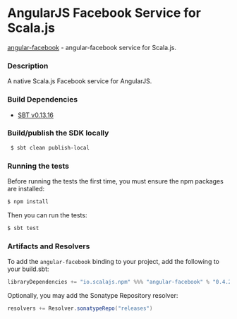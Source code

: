 AngularJS Facebook Service for Scala.js
=======================================
[angular-facebook](https://www.npmjs.com/package/angular-facebook) - angular-facebook service for Scala.js.

### Description

A native Scala.js Facebook service for AngularJS.

### Build Dependencies

* [SBT v0.13.16](http://www.scala-sbt.org/download.html)

### Build/publish the SDK locally

```bash
 $ sbt clean publish-local
```

### Running the tests

Before running the tests the first time, you must ensure the npm packages are installed:

```bash
$ npm install
```

Then you can run the tests:

```bash
$ sbt test
```

### Artifacts and Resolvers

To add the `angular-facebook` binding to your project, add the following to your build.sbt:  

```sbt
libraryDependencies += "io.scalajs.npm" %%% "angular-facebook" % "0.4.2"
```

Optionally, you may add the Sonatype Repository resolver:

```sbt   
resolvers += Resolver.sonatypeRepo("releases") 
```